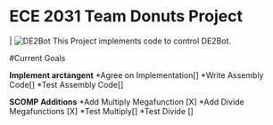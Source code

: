 ECE 2031 Team Donuts Project
=====
| ![DE2Bot](http://upcp.ece.gatech.edu/images/2031/DE2BotTop.png "DE2Bot")
This Project implements code to control DE2Bot.

#Current Goals

__Implement arctangent__
*Agree on Implementation[]
*Write Assembly Code[]
*Test Assembly Code[]



__SCOMP Additions__
*Add Multiply Megafunction [X] 
*Add Divide Megafunctions [X]
*Test Multiply[]
*Test Divide []
